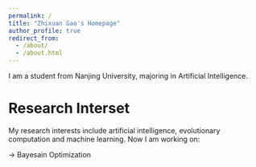```yaml
---
permalink: /
title: "Zhixuan Gao's Homepage"
author_profile: true
redirect_from: 
  - /about/
  - /about.html
---
```


I am a student from Nanjing University, majoring in Artificial Intelligence.


Research Interset
=======
My research interests include artificial intelligence, evolutionary computation and machine learning. Now I am working on:

-> Bayesain Optimization
